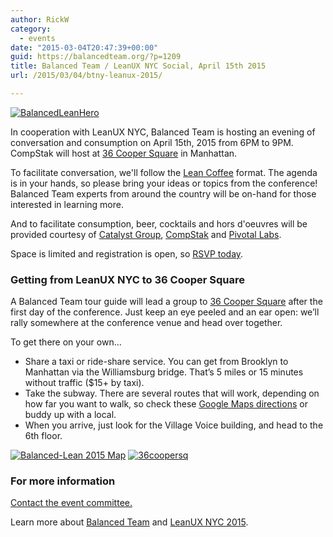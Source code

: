 ```yaml
---
author: RickW
category:
  - events
date: "2015-03-04T20:47:39+00:00"
guid: https://balancedteam.org/?p=1209
title: Balanced Team / LeanUX NYC Social, April 15th 2015
url: /2015/03/04/btny-leanux-2015/

---
```

[![BalancedLeanHero](/wp-content/uploads/2015/03/BalancedLeanHero-1024x479.png)](/wp-content/uploads/2015/03/BalancedLeanHero.png)

In cooperation with LeanUX NYC, Balanced Team is hosting an evening of conversation and consumption on April 15th, 2015 from 6PM to 9PM. CompStak will host at [36 Cooper Square](https://www.google.com/maps/place/36+Cooper+Sq,+New+York,+NY+10003 "Google Maps: 36 Cooper Square, NYC") in Manhattan.

To facilitate conversation, we'll follow the [Lean Coffee](http://agilecoffee.com/leancoffee/ "Lean Coffee") format. The agenda is in your hands, so please bring your ideas or topics from the conference! Balanced Team experts from around the country will be on-hand for those interested in learning more.

And to facilitate consumption, beer, cocktails and hors d'oeuvres will be provided courtesy of [Catalyst Group](http://www.catalystnyc.com/ "Catalyst Group"), [CompStak](http://www.compstak.com/gateway/about "CompStak") and [Pivotal Labs](http://pivotallabs.com/ "Pivotal Labs").

Space is limited and registration is open, so [RSVP today](http://www.meetup.com/balancedteam/events/220991790/ "Balanced Team / LeanUX NYC Social RSVP").

### Getting from LeanUX NYC to 36 Cooper Square

A Balanced Team tour guide will lead a group to [36 Cooper Square](https://www.google.com/maps/place/36+Cooper+Sq,+New+York,+NY+10003 "Google Maps for 36 Cooper Square") after the first day of the conference. Just keep an eye peeled and an ear open: we’ll rally somewhere at the conference venue and head over together.

To get there on your own…

- Share a taxi or ride-share service. You can get from Brooklyn to Manhattan via the Williamsburg bridge. That’s 5 miles or 15 minutes without traffic ($15+ by taxi).
- Take the subway. There are several routes that will work, depending on how far you want to walk, so check these [Google Maps directions](https://www.google.com/maps/dir/Brooklyn+Night+Bazaar,+165+Banker+Street,+Brooklyn,+NY+11222/36+Cooper+Square,+New+York,+NY+10003 "Google Maps directions from LeanUX to 36 Cooper Square") or buddy up with a local.
- When you arrive, just look for the Village Voice building, and head to the 6th floor.

[![Balanced-Lean 2015 Map](/wp-content/uploads/2015/03/Balanced-Lean-2015-Map-300x227.png)](/wp-content/uploads/2015/03/Balanced-Lean-2015-Map.png) [![36coopersq](/wp-content/uploads/2015/03/36coopersq-300x227.png)](/wp-content/uploads/2015/03/36coopersq.png)

### For more information

 [Contact the event committee.](http://goo.gl/forms/D5cVaA3Tju)

Learn more about [Balanced Team](/ "Balanced Team") and [LeanUX NYC 2015](http://brooklyn.leanuxnyc.co/ "LeanUX NYC 2015").
